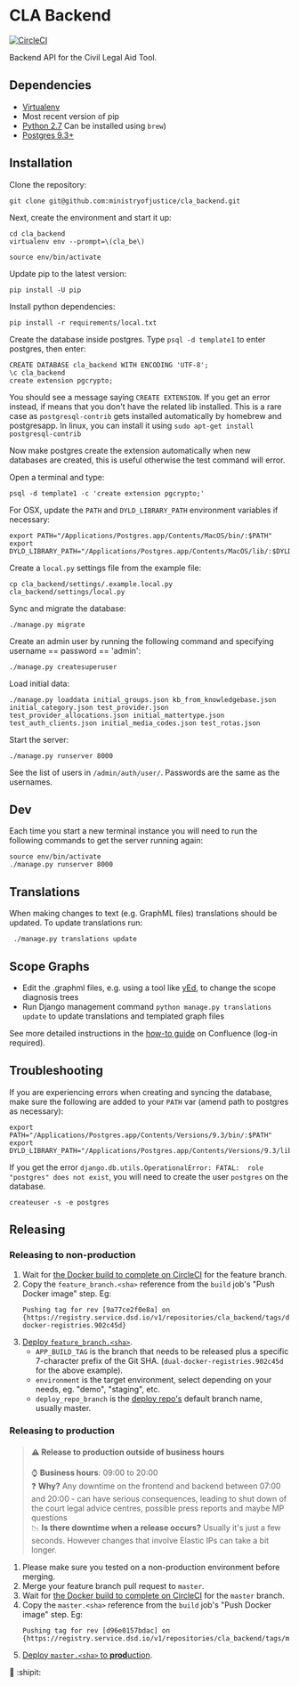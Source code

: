 # CLA Backend


[![CircleCI](https://circleci.com/gh/ministryofjustice/cla_backend/tree/develop.svg?style=svg)](https://circleci.com/gh/ministryofjustice/cla_backend/tree/develop)
    
Backend API for the Civil Legal Aid Tool.

## Dependencies

-  [Virtualenv](http://www.virtualenv.org/en/latest/)
-  Most recent version of pip
-  [Python 2.7](http://www.python.org/) Can be installed using `brew`)
-  [Postgres 9.3+](http://www.postgresql.org/)

## Installation

Clone the repository:

    git clone git@github.com:ministryofjustice/cla_backend.git

Next, create the environment and start it up:

    cd cla_backend
    virtualenv env --prompt=\(cla_be\)

    source env/bin/activate

Update pip to the latest version:

    pip install -U pip

Install python dependencies:

    pip install -r requirements/local.txt

Create the database inside postgres. Type `psql -d template1` to enter postgres, then enter:

    CREATE DATABASE cla_backend WITH ENCODING 'UTF-8';
    \c cla_backend
    create extension pgcrypto;

You should see a message saying `CREATE EXTENSION`. If you get an error instead, if means that you don't have the related lib installed. This is a rare case as `postgresql-contrib` gets installed automatically by homebrew and postgresapp. In linux, you can install it using `sudo apt-get install postgresql-contrib`

Now make postgres create the extension automatically when new databases are created,
this is useful otherwise the test command will error.

Open a terminal and type:

    psql -d template1 -c 'create extension pgcrypto;'

For OSX, update the `PATH` and `DYLD_LIBRARY_PATH` environment variables if necessary:

    export PATH="/Applications/Postgres.app/Contents/MacOS/bin/:$PATH"
    export DYLD_LIBRARY_PATH="/Applications/Postgres.app/Contents/MacOS/lib/:$DYLD_LIBRARY_PATH"

Create a `local.py` settings file from the example file:

    cp cla_backend/settings/.example.local.py cla_backend/settings/local.py

Sync and migrate the database:

    ./manage.py migrate

Create an admin user by running the following command and specifying username == password == 'admin':

    ./manage.py createsuperuser

Load initial data:

    ./manage.py loaddata initial_groups.json kb_from_knowledgebase.json initial_category.json test_provider.json test_provider_allocations.json initial_mattertype.json test_auth_clients.json initial_media_codes.json test_rotas.json

Start the server:

    ./manage.py runserver 8000

See the list of users in `/admin/auth/user/`. Passwords are the same as the usernames.

## Dev

Each time you start a new terminal instance you will need to run the following commands to get the server running again:

    source env/bin/activate
    ./manage.py runserver 8000

## Translations

When making changes to text (e.g. GraphML files) translations should be updated. To update translations run:

     ./manage.py translations update


## Scope Graphs

* Edit the .graphml files, e.g. using a tool like [yEd](http://www.yworks.com/en/products/yfiles/yed/), to change the scope diagnosis trees
* Run Django management command `python manage.py translations update` to update translations and templated graph files

See more detailed instructions in the [how-to guide](https://dsdmoj.atlassian.net/wiki/spaces/laagetaccess/pages/1005060261/Produce+diagram+of+CLA+merits+decision+tree) on Confluence (log-in required).


## Troubleshooting

If you are experiencing errors when creating and syncing the database, make sure the following are added to your `PATH` var (amend path to postgres as necessary):

    export PATH="/Applications/Postgres.app/Contents/Versions/9.3/bin/:$PATH"
    export DYLD_LIBRARY_PATH="/Applications/Postgres.app/Contents/Versions/9.3/lib/:$DYLD_LIBRARY_PATH"

If you get the error `django.db.utils.OperationalError: FATAL:  role "postgres" does not exist`, you will need to create the user `postgres` on the database.

    createuser -s -e postgres

## Releasing

### Releasing to non-production

1. Wait for [the Docker build to complete on CircleCI](https://circleci.com/gh/ministryofjustice/cla_backend) for the feature branch.
1. Copy the `feature_branch.<sha>` reference from the `build` job's "Push Docker image" step. Eg:
    ```
    Pushing tag for rev [9a77ce2f0e8a] on {https://registry.service.dsd.io/v1/repositories/cla_backend/tags/dual-docker-registries.902c45d}
    ```
1. [Deploy `feature_branch.<sha>`](https://ci.service.dsd.io/job/DEPLOY-cla_backend/build?delay=0sec).
    * `APP_BUILD_TAG` is the branch that needs to be released plus a specific 7-character prefix of the Git SHA. (`dual-docker-registries.902c45d` for the above example).
    * `environment` is the target environment, select depending on your needs, eg. "demo", "staging", etc.
    * `deploy_repo_branch` is the [deploy repo's](https://github.com/ministryofjustice/cla_backend-deploy) default branch name, usually master.

### Releasing to production

>#### :warning: Release to production outside of business hours
>:watch: __Business hours__: 09:00 to 20:00  
>:question: __Why?__ Any downtime on the frontend and backend between 07:00 and 20:00 - can have serious consequences, leading to shut down of the court legal advice centres, possible press reports and maybe MP questions  
>:chart_with_downwards_trend: __Is there downtime when a release occurs?__ Usually it's just a few seconds. However changes that involve Elastic IPs can take a bit longer.

1. Please make sure you tested on a non-production environment before merging.
1. Merge your feature branch pull request to `master`.
1. Wait for [the Docker build to complete on CircleCI](https://circleci.com/gh/ministryofjustice/cla_backend/tree/master) for the `master` branch.
1. Copy the `master.<sha>` reference from the `build` job's "Push Docker image" step. Eg:
    ```
    Pushing tag for rev [d96e0157bdac] on {https://registry.service.dsd.io/v1/repositories/cla_backend/tags/master.b24490d}
    ```
1. [Deploy `master.<sha>` to **prod**uction](https://ci.service.dsd.io/job/DEPLOY-cla_backend/build?delay=0sec).

:tada: :shipit:
